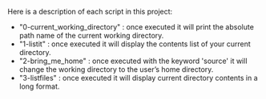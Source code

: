 Here is a description of each script in this project:
* "0-current_working_directory" : once executed it will print the absolute path name of the current working directory.
* "1-listit" : once executed it will display the contents list of your current directory.
* "2-bring_me_home" : once executed with the keyword 'source' it will change the working directory to the user’s home directory.
* "3-listfiles" : once executed it will display current directory contents in a long format.

